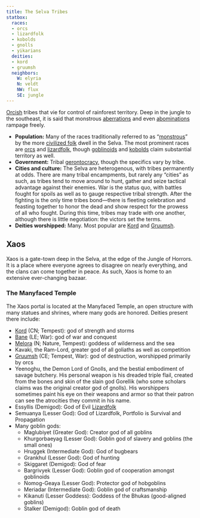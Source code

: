 ```yaml
---
title: The Selva Tribes
statbox:
  races:
  - orcs
  - lizardfolk
  - kobolds
  - gnolls
  - yikarians
  deities:
  - kord
  - gruumsh
  neighbors:
    W: elyria
    N: veldt
    NW: flux
    SE: jungle
---
```

[Orcish](../races/orcs) tribes that vie for control of rainforest territory. Deep in the jungle to the southeast, it is said that monstrous [aberrations](https://en.wikipedia.org/wiki/Aberration_(Dungeons_%26_Dragons)) and even [abominations](https://en.wikipedia.org/wiki/Abomination_(Dungeons_%26_Dragons)) rampage freely.

* **Population:** Many of the races traditionally referred to as “[monstrous](https://en.wikipedia.org/wiki/Monstrous_humanoid)” by the more [civilized folk](https://en.wikipedia.org/wiki/Humanoid_(Dungeons_%26_Dragons)) dwell in the Selva. The most prominent races are [orcs](../races/orcs) and [lizardfolk](../races/lizardfolk), though [goblinoids](https://en.wikipedia.org/wiki/Goblinoid) and [kobolds](../races/kobolds) claim substantial territory as well.
* **Government:** Tribal [gerontocracy](https://en.wikipedia.org/wiki/Gerontocracy), though the specifics vary by tribe.
* **Cities and culture:** The Selva are heterogenous, with tribes permanently at odds. There are many tribal encampments, but rarely any “cities” as such, as tribes tend to move around to hunt, gather and seize tactical advantage against their enemies. War is the status quo, with battles fought for spoils as well as to gauge respective tribal strength. After the fighting is the only time tribes bond—there is fleeting celebration and feasting together to honor the dead and show respect for the prowess of all who fought. During this time, tribes may trade with one another, although there is little negotiation: the victors set the terms.
* **Deities worshipped:** Many. Most popular are [Kord](../dossiers/kord) and [Gruumsh](../dossiers/gruumsh).

## Xaos

Xaos is a gate-town deep in the Selva, at the edge of the Jungle of Horrors. It is a place where everyone agrees to disagree on nearly everything, and the clans can come together in peace. As such, Xaos is home to an extensive ever-changing bazaar.

### The Manyfaced Temple

The Xaos portal is located at the Manyfaced Temple, an open structure with many statues and shrines, where many gods are honored. Deities present there include:

* [Kord](https://en.wikipedia.org/wiki/Kord_(Greyhawk)) (CN; Tempest): god of strength and storms
* [Bane](https://en.wikipedia.org/wiki/Bane_(Forgotten_Realms)) (LE; War): god of war and conquest
* [Melora](https://en.wikipedia.org/wiki/Melora_(Dungeons_%26_Dragons)) (N; Nature, Tempest): goddess of wilderness and the sea
* Kavaki, the Ram-Lord, greater god of all goliaths as well as competition
* [Gruumsh](https://en.wikipedia.org/wiki/Gruumsh) (CE; Tempest, War): god of destruction, worshipped primarily by orcs
* Yeenoghu, the Demon Lord of Gnolls, and the bestial embodiment of savage butchery. His personal weapon is his dreaded triple flail, created from the bones and skin of the slain god Gorellik (who some scholars claims was the original creator god of gnolls). His worshippers sometimes paint his eye on their weapons and armor so that their patron can see the atrocities they commit in his name.
* Essyllis (Demigod): God of Evil [Lizardfolk](http://www.d20pfsrd.com/races/3rd-party-races/paizo-fans-united/lizardfolk)
* Semuanya (Lesser God): God of Lizardfolk, Portfolio is Survival and Propagation
* Many goblin gods:
  * Maglubiyet (Greater God): Creator god of all goblins
  * Khurgorbaeyag (Lesser God): Goblin god of slavery and goblins (the small ones)
  * Hruggek (Intermediate God): God of bugbears
  * Grankhul (Lesser God): God of hunting
  * Skiggaret (Demigod): God of fear
  * Bargrivyek (Lesser God): Goblin god of cooperation amongst goblinoids
  * Nomog-Geaya (Lesser God): Protector god of hobgoblins
  * Meriadar (Intermediate God): Goblin god of craftsmanship
  * Kikanuti (Lesser Goddess): Goddess of the Bhukas (good-aligned goblins)
  * Stalker (Demigod): Goblin god of death
